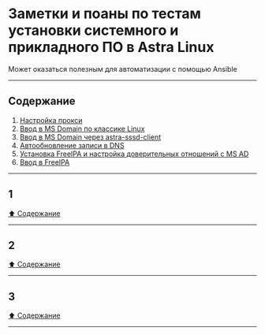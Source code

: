 # Заметки и поаны по тестам установки системного и прикладного ПО в Astra Linux #

Может оказаться полезным для автоматизации с помощью Ansible

----

## Содержание ##

1. [Настройка прокси]()    
2. [Ввод в MS Domain по классике Linux]()    
3. [Ввод в MS Domain через astra-sssd-client]()    
4. [Автообновление записи в DNS]()    
5. [Установка FreeIPA и настройка доверительных отношений с MS AD]()    
6. [Ввод в FreeIPA]()    

----

## 1 ##

[:arrow_up: Содержание](#содержание)

----

## 2 ##

[:arrow_up: Содержание](#содержание)

----

## 3 ##

[:arrow_up: Содержание](#содержание)

----
